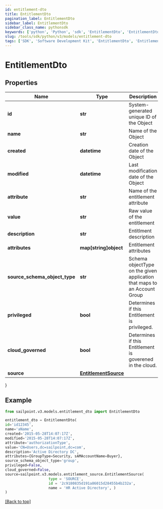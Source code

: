 ```yaml
---
id: entitlement-dto
title: EntitlementDto
pagination_label: EntitlementDto
sidebar_label: EntitlementDto
sidebar_class_name: pythonsdk
keywords: ['python', 'Python', 'sdk', 'EntitlementDto', 'EntitlementDto'] 
slug: /tools/sdk/python/v3/models/entitlement-dto
tags: ['SDK', 'Software Development Kit', 'EntitlementDto', 'EntitlementDto']
---
```


# EntitlementDto


## Properties

Name | Type | Description | Notes
------------ | ------------- | ------------- | -------------
**id** | **str** | System-generated unique ID of the Object | [optional] [readonly] 
**name** | **str** | Name of the Object | [required]
**created** | **datetime** | Creation date of the Object | [optional] [readonly] 
**modified** | **datetime** | Last modification date of the Object | [optional] [readonly] 
**attribute** | **str** | Name of the entitlement attribute | [optional] 
**value** | **str** | Raw value of the entitlement | [optional] 
**description** | **str** | Entitlment description | [optional] 
**attributes** | **map[string]object** | Entitlement attributes | [optional] 
**source_schema_object_type** | **str** | Schema objectType on the given application that maps to an Account Group | [optional] 
**privileged** | **bool** | Determines if this Entitlement is privileged. | [optional] 
**cloud_governed** | **bool** | Determines if this Entitlement is goverened in the cloud. | [optional] 
**source** | [**EntitlementSource**](entitlement-source) |  | [optional] 
}

## Example

```python
from sailpoint.v3.models.entitlement_dto import EntitlementDto

entitlement_dto = EntitlementDto(
id='id12345',
name='aName',
created='2015-05-28T14:07:17Z',
modified='2015-05-28T14:07:17Z',
attribute='authorizationType',
value='CN=Users,dc=sailpoint,dc=com',
description='Active Directory DC',
attributes={GroupType=Security, sAMAccountName=Buyer},
source_schema_object_type='group',
privileged=False,
cloud_governed=False,
source=sailpoint.v3.models.entitlement_source.EntitlementSource(
                    type = 'SOURCE', 
                    id = '2c9180835d191a86015d28455b4b232a', 
                    name = 'HR Active Directory', )
)

```
[[Back to top]](#) 

